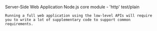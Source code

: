 Server-Side Web Application
    Node.js core module - 'http'
    test/plain
    
    Running a full web application using the low-level APIs will require you to write a lot of supplementary code to support common requirements.